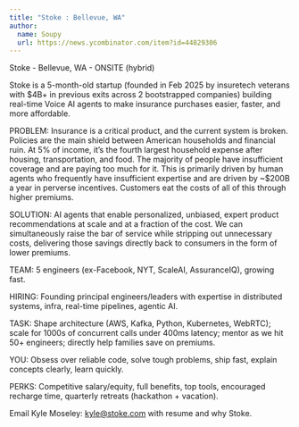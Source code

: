 ```yaml
---
title: "Stoke : Bellevue, WA"
author:
  name: Soupy
  url: https://news.ycombinator.com/item?id=44829306
---
```


<JobNavigation />

Stoke - Bellevue, WA - ONSITE (hybrid)

Stoke is a 5-month-old startup (founded in Feb 2025 by insuretech veterans with $4B+ in previous exits across 2 bootstrapped companies) building real-time Voice AI agents to make insurance purchases easier, faster, and more affordable.

PROBLEM: Insurance is a critical product, and the current system is broken. Policies are the main shield between American households and financial ruin. At 5% of income, it’s the fourth largest household expense after housing, transportation, and food. The majority of people have insufficient coverage and are paying too much for it. This is primarily driven by human agents who frequently have insufficient expertise and are driven by ~$200B a year in perverse incentives. Customers eat the costs of all of this through higher premiums.

SOLUTION: AI agents that enable personalized, unbiased, expert product recommendations at scale and at a fraction of the cost. We can simultaneously raise the bar of service while stripping out unnecessary costs, delivering those savings directly back to consumers in the form of lower premiums.

TEAM: 5 engineers (ex-Facebook, NYT, ScaleAI, AssuranceIQ), growing fast.

HIRING: Founding principal engineers&#x2F;leaders with expertise in distributed systems, infra, real-time pipelines, agentic AI.

TASK: Shape architecture (AWS, Kafka, Python, Kubernetes, WebRTC); scale for 1000s of concurrent calls under 400ms latency; mentor as we hit 50+ engineers; directly help families save on premiums.

YOU: Obsess over reliable code, solve tough problems, ship fast, explain concepts clearly, learn quickly.

PERKS: Competitive salary&#x2F;equity, full benefits, top tools, encouraged recharge time, quarterly retreats (hackathon + vacation).

Email Kyle Moseley: kyle@stoke.com with resume and why Stoke.
<JobApplication />

